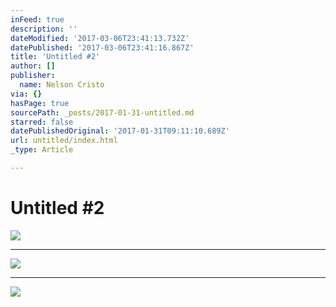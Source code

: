 ```yaml
---
inFeed: true
description: ''
dateModified: '2017-03-06T23:41:13.732Z'
datePublished: '2017-03-06T23:41:16.867Z'
title: 'Untitled #2'
author: []
publisher:
  name: Nelson Cristo
via: {}
hasPage: true
sourcePath: _posts/2017-01-31-untitled.md
starred: false
datePublishedOriginal: '2017-01-31T09:11:10.689Z'
url: untitled/index.html
_type: Article

---
```

# Untitled \#2
![](https://the-grid-user-content.s3-us-west-2.amazonaws.com/ccc58598-18ea-4acd-8e75-e4f837d2b096.jpg)

---

![](https://s3-us-west-2.amazonaws.com/the-grid-img/p/9e12a1a61697223eb2449ed78af063d2fa6a3dbe.jpg)

---

![](https://the-grid-user-content.s3-us-west-2.amazonaws.com/25818f9b-7e54-4be8-8481-a0524cb461c7.jpg)